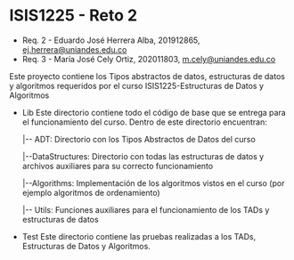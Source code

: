 # ISIS1225 - Reto 2

* Req. 2 - Eduardo José Herrera Alba, 201912865, ej.herrera@uniandes.edu.co
* Req. 3 - María José Cely Ortiz, 202011803, m.cely@uniandes.edu.co

Este proyecto contiene los Tipos abstractos de datos, estructuras de datos y algoritmos requeridos por el curso ISIS1225-Estructuras de Datos y Algoritmos

- Lib
Este directorio contiene todo el código de base que se entrega para el funcionamiento del curso.  Dentro de este directorio encuentran:
    
    |-- ADT:  Directorio con los Tipos Abstractos de Datos del curso

    |--DataStructures: Directorio con todas las estructuras de datos y archivos auxiliares para su     correcto funcionamiento

    |--Algorithms: Implementación de los algoritmos vistos en el curso (por ejemplo algoritmos de ordenamiento)

    |-- Utils: Funciones auxiliares para el funcionamiento de los TADs y estructuras de datos

- Test
Este directorio contiene las pruebas realizadas a los TADs, Estructuras de Datos y Algoritmos.


